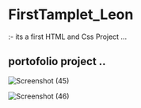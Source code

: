 # FirstTamplet_Leon
:- its a first HTML and Css Project ... 
## portofolio project ..


![Screenshot (45)](https://github.com/IslamEssamSamir/FirstTamplet_Leon/assets/104682652/aaa8d48a-2ed6-4832-a704-6c94ff33ed7e)


![Screenshot (46)](https://github.com/IslamEssamSamir/FirstTamplet_Leon/assets/104682652/8395a78e-ec6a-433a-b3de-735f3dfe2617)
